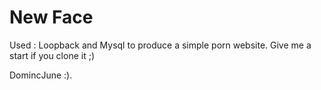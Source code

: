 
# New Face

Used : Loopback and Mysql to produce a simple porn website. Give me a start if you clone it ;)

DomincJune :).

